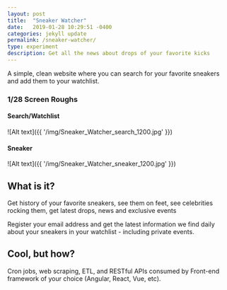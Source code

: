 ```yaml
---
layout: post
title:  "Sneaker Watcher"
date:   2019-01-28 10:29:51 -0400
categories: jekyll update
permalink: /sneaker-watcher/
type: experiment
description: Get all the news about drops of your favorite kicks
---
```


A simple, clean website where you can search for your favorite sneakers and add them to your watchlist.

### 1/28 Screen Roughs

#### Search/Watchlist
![Alt text]({{ '/img/Sneaker_Watcher_search_1200.jpg' }})

#### Sneaker
![Alt text]({{ '/img/Sneaker_Watcher_sneaker_1200.jpg' }})

## What is it?
Get history of your favorite sneakers, see them on feet, see celebrities rocking them, get latest drops, news and exclusive events

Register your email address and get the latest information we find daily about your sneakers in your watchlist - including private events.

## Cool, but how?
Cron jobs, web scraping, ETL, and RESTful APIs consumed by Front-end framework of your choice (Angular, React, Vue, etc).


